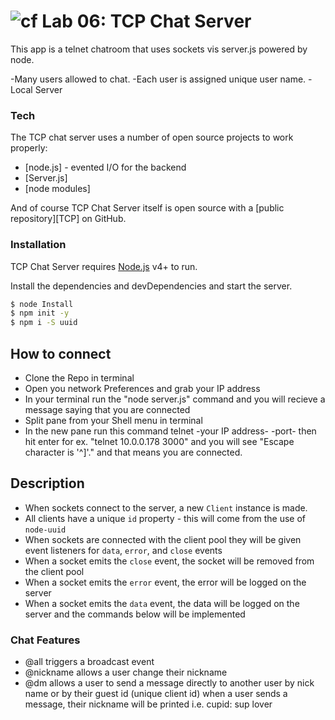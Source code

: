 ![cf](https://i.imgur.com/7v5ASc8.png) Lab 06: TCP Chat Server
======

This app is a telnet chatroom that uses sockets vis server.js powered by node.

  -Many users allowed to chat.
  -Each user is assigned unique user name.
  -Local Server
  
### Tech

The TCP chat server uses a number of open source projects to work properly:

* [node.js] - evented I/O for the backend
* [Server.js] 
* [node modules]

And of course TCP Chat Server itself is open source with a [public repository][TCP]
 on GitHub.

### Installation

TCP Chat Server requires [Node.js](https://nodejs.org/) v4+ to run.

Install the dependencies and devDependencies and start the server.

```sh
$ node Install
$ npm init -y
$ npm i -S uuid
```
## How to connect

* Clone the Repo in terminal
* Open you network Preferences and grab your IP address 
* In your terminal run the "node server.js" command and you will recieve a message saying that you are connected
* Split pane from your Shell menu in terminal
* In the new pane run this command telnet -your IP address- -port- then hit enter
for ex. "telnet 10.0.0.178 3000" and you will see "Escape character is '^]'." and that means you are connected.

## Description

* When sockets connect to the server, a new `Client` instance is made.
* All clients have a unique `id` property - this will come from the use of `node-uuid`
* When sockets are connected with the client pool they will be given event listeners for `data`, `error`, and `close` events
 * When a socket emits the `close` event, the socket will be removed from the client pool
 * When a socket emits the `error` event, the error will be logged on the server
 * When a socket emits the `data` event, the data will be logged on the server and the commands below will be implemented

### Chat Features

* @all triggers a broadcast event
* @nickname allows a user change their nickname
* @dm allows a user to send a message directly to another user by nick name or by their guest id (unique client id)
  when a user sends a message, their nickname will be printed
  i.e. cupid: sup lover
